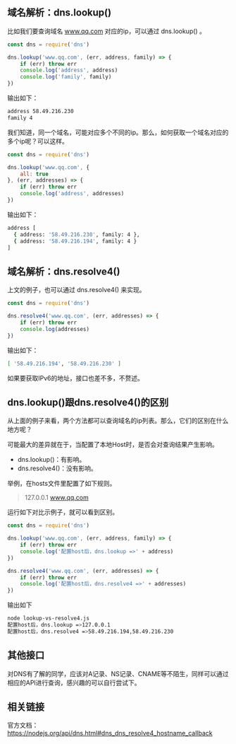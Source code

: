 ## 域名解析：dns.lookup()

比如我们要查询域名 www.qq.com 对应的ip，可以通过 dns.lookup() 。

```javascript
const dns = require('dns')

dns.lookup('www.qq.com', (err, address, family) => {
    if (err) throw err
    console.log('address', address)
    console.log('family', family)
})
```

输出如下：

```bash
address 58.49.216.230
family 4
```

我们知道，同一个域名，可能对应多个不同的ip。那么，如何获取一个域名对应的多个ip呢？可以这样。


```javascript
const dns = require('dns')

dns.lookup('www.qq.com', {
    all: true
}, (err, addresses) => {
    if (err) throw err
    console.log('address', addresses)
})
```

输出如下：

```bash
address [
  { address: '58.49.216.230', family: 4 },
  { address: '58.49.216.194', family: 4 }
]
```


## 域名解析：dns.resolve4()

上文的例子，也可以通过 dns.resolve4() 来实现。

```javascript
const dns = require('dns')

dns.resolve4('www.qq.com', (err, addresses) => {
    if (err) throw err
    console.log(addresses)
})
```

输出如下：

```bash
[ '58.49.216.194', '58.49.216.230' ]
```

如果要获取IPv6的地址，接口也差不多，不赘述。

## dns.lookup()跟dns.resolve4()的区别

从上面的例子来看，两个方法都可以查询域名的ip列表。那么，它们的区别在什么地方呢？

可能最大的差异就在于，当配置了本地Host时，是否会对查询结果产生影响。

* dns.lookup()：有影响。
* dns.resolve4()：没有影响。

举例，在hosts文件里配置了如下规则。

>127.0.0.1 www.qq.com

运行如下对比示例子，就可以看到区别。

```javascript
const dns = require('dns')

dns.lookup('www.qq.com', (err, address, family) => {
    if (err) throw err
    console.log('配置host后，dns.lookup =>' + address)
})

dns.resolve4('www.qq.com', (err, addresses) => {
    if (err) throw err
    console.log('配置host后，dns.resolve4 =>' + addresses)
})
```

输出如下

```bash
node lookup-vs-resolve4.js 
配置host后，dns.lookup =>127.0.0.1
配置host后，dns.resolve4 =>58.49.216.194,58.49.216.230

```

## 其他接口

对DNS有了解的同学，应该对A记录、NS记录、CNAME等不陌生，同样可以通过相应的API进行查询，感兴趣的可以自行尝试下。

## 相关链接

官方文档：https://nodejs.org/api/dns.html#dns_dns_resolve4_hostname_callback
